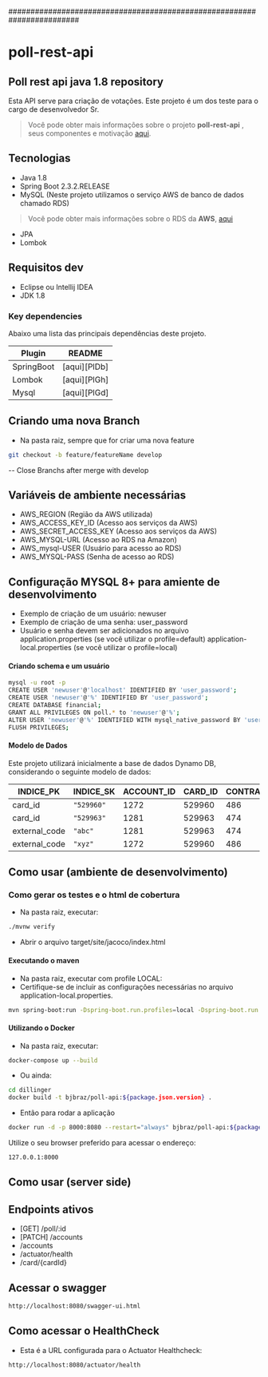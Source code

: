 ########################################################################
# poll-rest-api
## Poll rest api java 1.8 repository
Esta API serve para criação de votações.
Este projeto é um dos teste para o cargo de desenvolvedor Sr.
> Você pode obter mais informações sobre o projeto  **poll-rest-api** , seus componentes e motivação [aqui](https://github.com/alexjavabraz/poll-rest-api).

## Tecnologias
- Java 1.8
- Spring Boot 2.3.2.RELEASE
- MySQL (Neste projeto utilizamos o serviço AWS de banco de dados chamado RDS)
> Você pode obter mais informações sobre o RDS da **AWS**, [aqui](https://aws.amazon.com/pt/rds/)
- JPA
- Lombok

## Requisitos dev
- Eclipse ou Intellij IDEA
- JDK 1.8


### Key dependencies
Abaixo uma lista das principais dependências deste projeto.

| Plugin | README |
| ------ | ------ |
| SpringBoot | [aqui][PlDb] |
| Lombok | [aqui][PlGh] |
| Mysql | [aqui][PlGd] |

## Criando uma nova Branch
- Na pasta raiz, sempre que for criar uma nova feature
```bash
git checkout -b feature/featureName develop
```
-- Close Branchs after merge with develop

## Variáveis de ambiente necessárias

- AWS_REGION (Região da AWS utilizada)
- AWS_ACCESS_KEY_ID (Acesso aos serviços da AWS)
- AWS_SECRET_ACCESS_KEY (Acesso aos serviços da AWS)
- AWS_MYSQL-URL (Acesso ao RDS na Amazon)
- AWS_mysql-USER (Usuário para acesso ao RDS)
- AWS_MYSQL-PASS (Senha de acesso ao RDS)

## Configuração MYSQL 8+ para amiente de desenvolvimento
- Exemplo de criação de um usuário: newuser
- Exemplo de criação de uma senha: user_password
- Usuário e senha devem ser adicionados no arquivo application.properties (se você utilizar o profile=default) application-local.properties (se você utilizar o profile=local)

#### Criando schema e um usuário
```bash
mysql -u root -p
CREATE USER 'newuser'@'localhost' IDENTIFIED BY 'user_password';
CREATE USER 'newuser'@'%' IDENTIFIED BY 'user_password';
CREATE DATABASE financial;
GRANT ALL PRIVILEGES ON poll.* to 'newuser'@'%';
ALTER USER 'newuser'@'%' IDENTIFIED WITH mysql_native_password BY 'user_password';
FLUSH PRIVILEGES;
```

#### Modelo de Dados
Este projeto utilizará inicialmente a base de dados Dynamo DB, considerando o seguinte modelo de dados:

|INDICE_PK       |INDICE_SK|ACCOUNT_ID|CARD_ID|CONTRACT_ID|EXTERNAL_CODE|MAIN_ACCOUNT_ID|
|----------------|---------|----------|----------|----------|----------|----------|
|card_id|`"529960"`|1272|529960|486|`"xyz"`|846|
|card_id|`"529963"`|1281|529963|474|`"abc"`|780|
|external_code|`"abc"`|1281|529963|474|`"abc"`|780|
|external_code|`"xyz"`|1272|529960|486|`"xyz"`|846|

## Como usar (ambiente de desenvolvimento)
### Como gerar os testes e o html de cobertura
- Na pasta raiz, executar:
```bash
./mvnw verify
```
- Abrir o arquivo target/site/jacoco/index.html
#### Executando o maven
- Na pasta raiz, executar com profile LOCAL:
- Certifique-se de incluir as configurações necessárias no arquivo application-local.properties.
```bash
mvn spring-boot:run -Dspring-boot.run.profiles=local -Dspring-boot.run.jvmArguments="-Xdebug -Xrunjdwp:transport=dt_socket,server=y,suspend=n,address=5005"
```

#### Utilizando o Docker
- Na pasta raiz, executar:

```bash
docker-compose up --build
```
- Ou ainda:
```sh
cd dillinger
docker build -t bjbraz/poll-api:${package.json.version} .
```
- Então para rodar a aplicação
```sh
docker run -d -p 8000:8080 --restart="always" bjbraz/poll-api:${package.json.version}
```
Utilize o seu browser preferido para acessar o endereço:
```sh
127.0.0.1:8000
```

## Como usar (server side)



## Endpoints ativos
- [GET] /poll/:id
- [PATCH] /accounts
- /accounts
- /actuator/health
- /card/{cardId}

## Acessar o swagger
```bash
http://localhost:8080/swagger-ui.html
```
## Como acessar o HealthCheck
- Esta é a URL configurada para o Actuator Healthcheck:
```bash
http://localhost:8080/actuator/health
```
